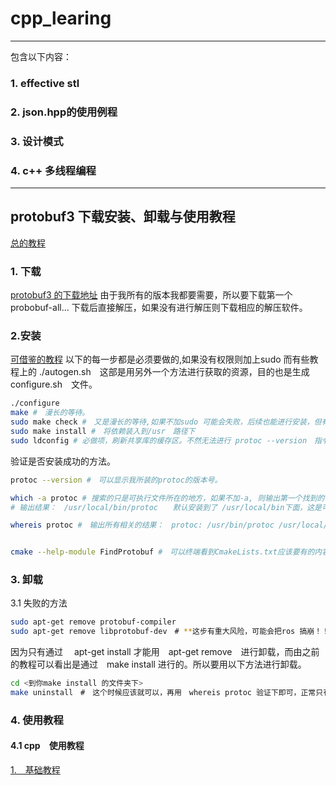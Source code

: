 # cpp_learing
---
包含以下内容：
### 1. effective stl
### 2. json.hpp的使用例程
### 3. 设计模式
### 4. c++ 多线程编程

---
## protobuf3 下载安装、卸载与使用教程
[总的教程](https://github.com/protocolbuffers/protobuf/tree/master/src)
### 1. 下载
[protobuf3 的下载地址](https://github.com/protocolbuffers/protobuf/releases/latest
) 
由于我所有的版本我都要需要，所以要下载第一个 probobuf-all...
下载后直接解压，如果没有进行解压则下载相应的解压软件。

### 2.安装

[可借鉴的教程](https://blog.csdn.net/tropicofcancer9/article/details/96306797?utm_medium=distribute.pc_relevant.none-task-blog-2%7Edefault%7EBlogCommendFromMachineLearnPai2%7Edefault-3.control&depth_1-utm_source=distribute.pc_relevant.none-task-blog-2%7Edefault%7EBlogCommendFromMachineLearnPai2%7Edefault-3.control)
以下的每一步都是必须要做的,如果没有权限则加上sudo 
而有些教程上的 ./autogen.sh　这部是用另外一个方法进行获取的资源，目的也是生成　 configure.sh　文件。

~~~bash
./configure
make #　漫长的等待。
sudo make check #　又是漫长的等待,如果不加sudo 可能会失败，后续也能进行安装，但有些功能就可能会缺失。所以这步还是要做的！！！
sudo make install #　将依赖装入到/usr　路径下
sudo ldconfig # 必做项，刷新共享库的缓存区。不然无法进行 protoc --version　指令。
~~~
验证是否安装成功的方法。

~~~bash
protoc --version #　可以显示我所装的protoc的版本号。

which -a protoc # 搜索的只是可执行文件所在的地方，如果不加-a, 则输出第一个找到的可执行文件的位置。
# 输出结果：　/usr/local/bin/protoc　　默认安装到了 /usr/local/bin下面，这是可执行文件的位置所在。

whereis protoc #　输出所有相关的结果：　protoc: /usr/bin/protoc /usr/local/bin/protoc /usr/share/man/man1/protoc.1.gz


cmake --help-module FindProtobuf #　可以终端看到CmakeLists.txt应该要有的内容。

~~~

### 3. 卸载
3.1 失败的方法
~~~bash
sudo apt-get remove protobuf-compiler
sudo apt-get remove libprotobuf-dev　# **这步有重大风险，可能会把ros 搞崩！！！**
~~~
因为只有通过　 apt-get install 才能用　apt-get remove　进行卸载，而由之前的教程可以看出是通过　make install 进行的。所以要用以下方法进行卸载。

~~~bash
cd <到你make install 的文件夹下>
make uninstall　#　这个时候应该就可以，再用　whereis protoc 验证下即可，正常只有ubuntu　自还的protoc　版本了。
~~~

### 4. 使用教程
#### 4.1 cpp　使用教程
[1.　基础教程](https://www.cnblogs.com/DswCnblog/p/6700660.html)
